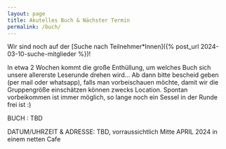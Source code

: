 ```yaml
---
layout: page
title: Akutelles Buch & Nächster Termin
permalink: /buch/
---
```


Wir sind noch auf der [Suche nach Teilnehmer*Innen]({% post_url 2024-03-10-suche-mitglieder %})!



In etwa 2 Wochen kommt die große Enthüllung, um welches Buch sich unsere allererste Leserunde drehen wird...
Ab dann bitte bescheid geben (per mail oder whatsapp), falls man vorbeischauen möchte, damit wir die Gruppengröße einschätzen können zwecks Location.
Spontan vorbeikommen ist immer möglich, so lange noch ein Sessel in der Runde frei ist :)

BUCH : TBD

DATUM/UHRZEIT & ADRESSE: TBD, vorraussichtlich Mitte APRIL 2024 in einem netten Cafe